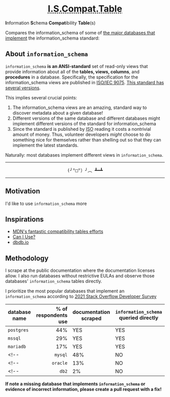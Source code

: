 <h1 align="center">
  <abbr title="Information Schema Compatibility Table">I.S.Compat.Table</abbr>
</h1>

**I**nformation **S**chema **Compat**ibility **Table**(s)

Compares the information_schema of some of [the major databases that implement][implementors] the information_schema standard:

## About `information_schema`

`information_schema` **is an ANSI-standard** set of read-only views that provide information about all of the **tables, views, columns**, and **procedures** in a database.
Specifically, the specification for the information_schema views are published in [ISO/IEC 9075][iso-9075]. [This standard has several versions][version history].

This implies several crucial points:

1. The information_schema views are an amazing, standard way to discover metadata about a given database!
1. Different versions of the same database and different databases might implement different versions of the standard for information_schema
1. Since the standard is published by <abbr title="the International Standards Organization">ISO</abbr> reading it costs a nontrivial amount of money.
   Thus, volunteer developers _might_ choose to do something nice for themselves rather than shelling out so that they can implement the latest standards.

Naturally: most databases implement different views in `information_schema`.

<hr/>
<p align=center> <span style="font-family: monospace" title="flipping table"> (╯°□°）╯︵ ┻━┻</span></p>
<hr/>

## Motivation

I'd like to use `information_schema` more

## Inspirations

- [MDN's fantastic compatibility tables efforts](https://github.com/mdn/browser-compat-data)
- [Can I Use?](https://caniuse.com/ciu/about)
- [dbdb.io](https://dbdb.io)

<!-- https://simonwillison.net/2020/Oct/9/git-scraping/ -->

## Methodology

I scrape at the public documentation where the documentation licenses allow.
I also run databases without restrictive EULAs and observe those databases' `information_schema` tables directly.

I prioritize the most popular databases that implement an `information_schema` according to [2021 Stack Overflow Developer Survey](https://insights.stackoverflow.com/survey/2021#section-most-popular-technologies-databases)

| database name | % of respondents use | documentation scraped | `information_schema` queried directly |
| ------------- | -------------------: | --------------------- | ------------------------------------- |
| `postgres`    | 44%                  | YES                   | YES                                   |
| `mssql`       | 29%                  | YES                   | YES                                   |
| `mariadb`     | 17%                  | YES                   | YES                                   |
<!-- | `mysql`       | 48%            | NO                    | YES                           | -->
<!-- | `oracle`      | 13%            | NO                    | NO                            | -->
<!-- | `db2`         | 2%             | NO                    | YES                           | -->

  <!-- materialize: no information_schema _documented_; it should be postgres, right? -->
  <!-- dolt? -->
  <!-- ksqldb? -->
  <!-- Presto -->
  <!-- Apache Hive -->
  <!-- IBM db2? -->
  <!-- oracle whatever? -->
  <!-- your database here! -->

**If note a missing database that implements `information_schema` or evidence of incorrect information, please create a pull request with a fix!**

<!-- general links -->

[implementors]: https://en.wikipedia.org/wiki/Information_schema#Implementation
[iso-9075]: https://www.iso.org/standard/63555.html
[version history]: https://en.wikipedia.org/wiki/SQL#Standardization_history
